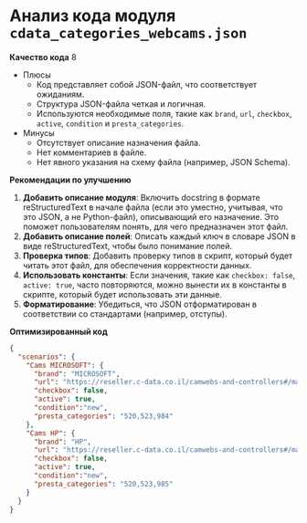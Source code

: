 # Анализ кода модуля `cdata_categories_webcams.json`

**Качество кода**
8
- Плюсы
    - Код представляет собой JSON-файл, что соответствует ожиданиям.
    - Структура JSON-файла четкая и логичная.
    - Используются необходимые поля, такие как `brand`, `url`, `checkbox`, `active`, `condition` и `presta_categories`.
- Минусы
    - Отсутствует описание назначения файла.
    - Нет комментариев в файле.
    - Нет явного указания на схему файла (например, JSON Schema).

**Рекомендации по улучшению**

1.  **Добавить описание модуля**: Включить docstring в формате reStructuredText в начале файла (если это уместно, учитывая, что это JSON, а не Python-файл), описывающий его назначение. Это поможет пользователям понять, для чего предназначен этот файл.
2.  **Добавить описание полей**: Описать каждый ключ в словаре JSON в виде reStructuredText, чтобы было понимание полей.
3.  **Проверка типов**: Добавить проверку типов в скрипт, который будет читать этот файл, для обеспечения корректности данных.
4.  **Использовать константы**: Если значения, такие как `checkbox: false`, `active: true`, часто повторяются, можно вынести их в константы в скрипте, который будет использовать эти данные.
5.  **Форматирование**: Убедиться, что JSON отформатирован в соответствии со стандартами (например, отступы).

**Оптимизированный код**
```json
{
  "scenarios": {
    "Cams MICROSOFT": {
      "brand": "MICROSOFT",
      "url": "https://reseller.c-data.co.il/camwebs-and-controllers#/manFilters=1&pageSize=33&viewMode=grid&orderBy=0&pageNumber=1",
      "checkbox": false,
      "active": true,
      "condition":"new",
      "presta_categories": "520,523,984"
    },
    "Cams HP": {
      "brand": "HP",
      "url": "https://reseller.c-data.co.il/camwebs-and-controllers#/manFilters=2&pageSize=33&viewMode=grid&orderBy=0&pageNumber=1",
      "checkbox": false,
      "active": true,
      "condition":"new",
      "presta_categories": "520,523,985"
    }
  }
}
```